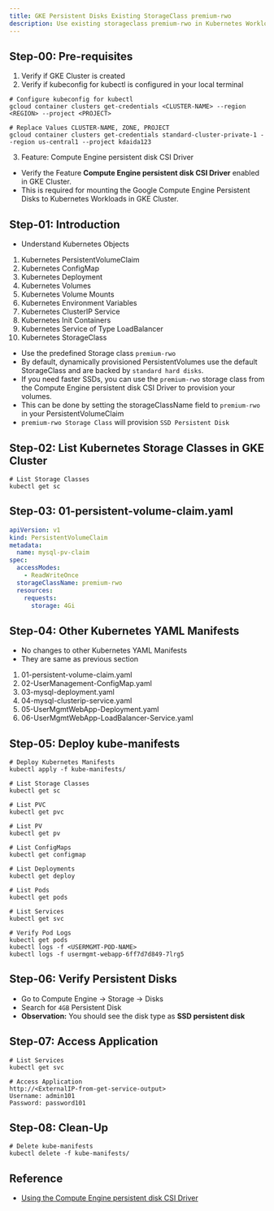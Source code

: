 ```yaml
---
title: GKE Persistent Disks Existing StorageClass premium-rwo
description: Use existing storageclass premium-rwo in Kubernetes Workloads
---
```


## Step-00: Pre-requisites
1. Verify if GKE Cluster is created
2. Verify if kubeconfig for kubectl is configured in your local terminal
```t
# Configure kubeconfig for kubectl
gcloud container clusters get-credentials <CLUSTER-NAME> --region <REGION> --project <PROJECT>

# Replace Values CLUSTER-NAME, ZONE, PROJECT
gcloud container clusters get-credentials standard-cluster-private-1 --region us-central1 --project kdaida123
```
3. Feature: Compute Engine persistent disk CSI Driver
  - Verify the Feature **Compute Engine persistent disk CSI Driver** enabled in GKE Cluster. 
  - This is required for mounting the Google Compute Engine Persistent Disks to Kubernetes Workloads in GKE Cluster.

## Step-01: Introduction
- Understand Kubernetes Objects
01. Kubernetes PersistentVolumeClaim
02. Kubernetes ConfigMap
03. Kubernetes Deployment
04. Kubernetes Volumes
05. Kubernetes Volume Mounts
06. Kubernetes Environment Variables
07. Kubernetes ClusterIP Service
08. Kubernetes Init Containers
09. Kubernetes Service of Type LoadBalancer
10. Kubernetes StorageClass 

- Use the predefined Storage class `premium-rwo`
- By default, dynamically provisioned PersistentVolumes use the default StorageClass and are backed by `standard hard disks`. 
- If you need faster SSDs, you can use the `premium-rwo` storage class from the Compute Engine persistent disk CSI Driver to provision your volumes. 
- This can be done by setting the storageClassName field to `premium-rwo` in your PersistentVolumeClaim 
- `premium-rwo Storage Class` will provision `SSD Persistent Disk`

## Step-02: List Kubernetes Storage Classes in GKE Cluster
```t
# List Storage Classes
kubectl get sc
```

## Step-03: 01-persistent-volume-claim.yaml
```yaml
apiVersion: v1
kind: PersistentVolumeClaim
metadata:
  name: mysql-pv-claim
spec: 
  accessModes:
    - ReadWriteOnce
  storageClassName: premium-rwo 
  resources: 
    requests:
      storage: 4Gi
```

## Step-04: Other Kubernetes YAML Manifests
- No changes to other Kubernetes YAML Manifests
- They are same as previous section
1. 01-persistent-volume-claim.yaml
2. 02-UserManagement-ConfigMap.yaml
3. 03-mysql-deployment.yaml
4. 04-mysql-clusterip-service.yaml
5. 05-UserMgmtWebApp-Deployment.yaml
6. 06-UserMgmtWebApp-LoadBalancer-Service.yaml

## Step-05: Deploy kube-manifests
```t
# Deploy Kubernetes Manifests
kubectl apply -f kube-manifests/

# List Storage Classes
kubectl get sc

# List PVC
kubectl get pvc

# List PV
kubectl get pv

# List ConfigMaps
kubectl get configmap

# List Deployments
kubectl get deploy

# List Pods
kubectl get pods

# List Services
kubectl get svc

# Verify Pod Logs
kubectl get pods
kubectl logs -f <USERMGMT-POD-NAME>
kubectl logs -f usermgmt-webapp-6ff7d7d849-7lrg5
```

## Step-06: Verify Persistent Disks
- Go to Compute Engine -> Storage -> Disks
- Search for `4GB` Persistent Disk
- **Observation:** You should see the disk type as **SSD persistent disk**


## Step-07: Access Application
```t
# List Services
kubectl get svc

# Access Application
http://<ExternalIP-from-get-service-output>
Username: admin101
Password: password101
```

## Step-08: Clean-Up
```t
# Delete kube-manifests
kubectl delete -f kube-manifests/
```

## Reference
- [Using the Compute Engine persistent disk CSI Driver](https://cloud.google.com/kubernetes-engine/docs/how-to/persistent-volumes/gce-pd-csi-driver)